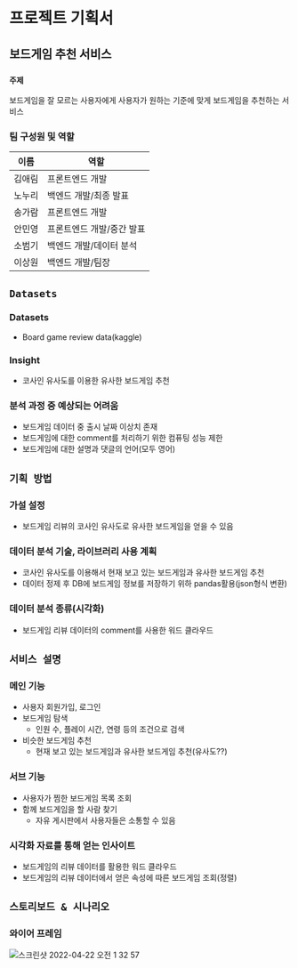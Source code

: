 # 프로젝트 기획서

## 보드게임 추천 서비스

### `주제`

보드게임을 잘 모르는 사용자에게 사용자가 원하는 기준에 맞게 보드게임을 추천하는 서비스

### 팀 구성원 및 역할

| 이름   | 역할                      |
| ------ | ------------------------- |
| 김애림 | 프론트엔드 개발           |
| 노누리 | 백엔드 개발/최종 발표     |
| 송가람 | 프론트엔드 개발           |
| 안민영 | 프론트엔드 개발/중간 발표 |
| 소범기 | 백엔드 개발/데이터 분석   |
| 이상원 | 백엔드 개발/팀장          |

## `Datasets`

### Datasets

- Board game review data(kaggle)

### Insight

- 코사인 유사도를 이용한 유사한 보드게임 추천

### 분석 과정 중 예상되는 어려움

- 보드게임 데이터 중 출시 날짜 이상치 존재
- 보드게임에 대한 comment를 처리하기 위한 컴퓨팅 성능 제한
- 보드게임에 대한 설명과 댓글의 언어(모두 영어)

## `기획 방법`

### 가설 설정

- 보드게임 리뷰의 코사인 유사도로 유사한 보드게임을 얻을 수 있음

### 데이터 분석 기술, 라이브러리 사용 계획

- 코사인 유사도를 이용해서 현재 보고 있는 보드게임과 유사한 보드게임 추천
- 데이터 정제 후 DB에 보드게임 정보를 저장하기 위하 pandas활용(json형식 변환)

### 데이터 분석 종류(시각화)

- 보드게임 리뷰 데이터의 comment를 사용한 워드 클라우드

## `서비스 설명`

### 메인 기능

- 사용자 회원가입, 로그인
- 보드게임 탐색
  - 인원 수, 플레이 시간, 연령 등의 조건으로 검색
- 비슷한 보드게임 추천
  - 현재 보고 있는 보드게임과 유사한 보드게임 추천(유사도??)

### 서브 기능

- 사용자가 찜한 보드게임 목록 조회
- 함께 보드게임을 할 사람 찾기
  - 자유 게시판에서 사용자들은 소통할 수 있음

### 시각화 자료를 통해 얻는 인사이트

- 보드게임의 리뷰 데이터를 활용한 워드 클라우드
- 보드게임의 리뷰 데이터에서 얻은 속성에 따른 보드게임 조회(정렬)

## `스토리보드 & 시나리오`

### 와이어 프레임

![스크린샷 2022-04-22 오전 1 32 57](https://user-images.githubusercontent.com/55802893/164508193-0432032e-b223-488c-b1c5-c034b8717d58.png)
